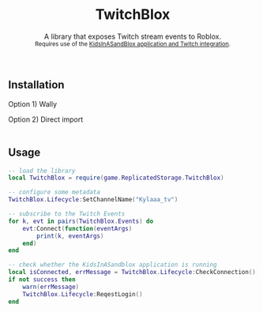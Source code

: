 <h1 align="center">TwitchBlox</h1>
<div align="center">
	A library that exposes Twitch stream events to Roblox.<br/>
    <sub>Requires use of the <a href="#">KidsInASandBlox application and Twitch integration</a>.</sub>
</div>
<br/><br/>

## Installation
Option 1) Wally

Option 2) Direct import
<br/><br/>

## Usage

```lua
-- load the library
local TwitchBlox = require(game.ReplicatedStorage.TwitchBlox)

-- configure some metadata
TwitchBlox.Lifecycle:SetChannelName("Kylaaa_tv")

-- subscribe to the Twitch Events
for k, evt in pairs(TwitchBlox.Events) do
	evt:Connect(function(eventArgs)
		print(k, eventArgs)
	end)
end

-- check whether the KidsInASandblox application is running
local isConnected, errMessage = TwitchBlox.Lifecycle:CheckConnection()
if not success then
	warn(errMessage)
	TwitchBlox.Lifecycle:ReqestLogin()
end
```
